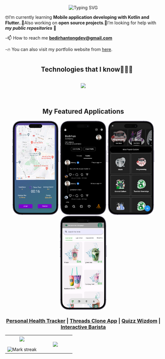 
<p align="center">
<img src="https://readme-typing-svg.demolab.com?font=VT323&size=26&duration=3500&pause=500&center=true&width=435&lines=Hi+I'm+Bedirhan+Ton%C4%9F;Full+Stack+Mobile+App+Developer;Currently+Learning+.Net" alt="Typing SVG" /></a>

🤓I’m currently learning **Mobile application developing with Kotlin and Flutter.**.👾Also working on **open source projects**.🤝I’m looking for help with ***my public repositories*** 💪

-📫 How to reach me **bedirhantongdev@gmail.com** 

-🔥 You can also visit my portfolio website from [here](https://bedirhantong.github.io/#/).

<div id="user-content-toc">
  <ul align="center">
    <summary><h2 style="display: inline-block">Technologies that I know👨🏻‍💻</h2></summary>
  </ul>
</div>

<p align="center">
  <a href="https://skillicons.dev">
    <img src="https://skillicons.dev/icons?i=dart,flutter,kotlin,java,ai,figma,firebase,git&perline=8" />
  </a>
</p>
<br>

<div>
    <h2 align=center> My Featured Applications </h2>
</div>

<div align=center>
  <a href="storelinkhere"><img width=150 src="assets/images/pht.png"></a>
  <a href="storelinkhere"><img width=150 src="assets/images/threadss.png"></a>
  <a href="storelinkhere"><img width=150 src="assets/images/quizz.png"></a>
  <a href="storelinkhere"><img width=150 src="assets/images/bar.png"></a> 
</div>

<h3 align="center">
  <a href="https://github.com/bedirhantong/PersonalHealthTrackerApp">Personal Health Tracker</a> |
  <a href="https://github.com/bedirhantong/threads_clone">Threads Clone App</a> |
  <a href="https://github.com/bedirhantong/quizwiz">Quizz Wizdom</a> |
  <a href="https://github.com/bedirhantong/flutter_barista">Interactive Barista</a>
</h3>


<p align="center">
<table align="center">
<tr border="none">
<td width="50%" align="center">
  
  <img  align="center"  src="https://github-readme-stats.vercel.app/api?username=bedirhantong&theme=nightowl&show_icons=true&count_private=true" />
  <br></br>
  <img  title="🔥 Get streak stats for your profile at git.io/streak-stats" alt="Mark streak" src="https://github-readme-stats.vercel.app/api/pin/?username=bedirhantong&repo=threads_clone&theme=nightowl&hide_border=false" /> 

</td>

<td width="50%" align="center">

  <img  align="center"  src="https://github-readme-stats.anuraghazra1.vercel.app/api/top-langs/?username=bedirhantong&theme=nightowl&hide_border=false&no-bg=true&no-frame=true&langs_count=5"/>

  </td>
</tr>
</table>